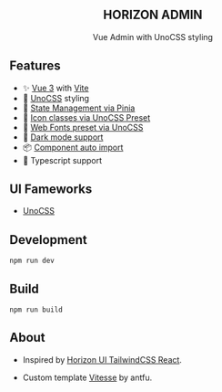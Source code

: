 <h2 align='center'>
  <strong>HORIZON</strong> ADMIN
</h2>
<p align='center'>
Vue Admin with UnoCSS styling
</p>

## Features

- ✨ [Vue 3](https://github.com/vuejs/core) with [Vite](https://github.com/vuejs/core)
- 🎨 [UnoCSS](https://github.com/unocss/unocss) styling
- 🍍 [State Management via Pinia](https://pinia.vuejs.org/)
- 🎁 [Icon classes via UnoCSS Preset](https://unocss.dev/presets/icons#icons-preset)
- 🧩 [Web Fonts preset via UnoCSS](https://unocss.dev/presets/web-fonts#web-fonts-preset)
- 🌙 [Dark mode support](https://unocss.dev/presets/mini#dark-mode)
- 📦 [Component auto import](https://github.com/antfu/unplugin-auto-import)
- 💪 Typescript support
  <br>

## UI Fameworks

- [UnoCSS](https://unocss.dev)

## Development

```
npm run dev
```

## Build

```
npm run build
```

## About

- Inspired by [Horizon UI TailwindCSS React](https://github.com/horizon-ui/horizon-tailwind-react).

- Custom template [Vitesse](https://github.com/antfu/vitesse/) by antfu.
